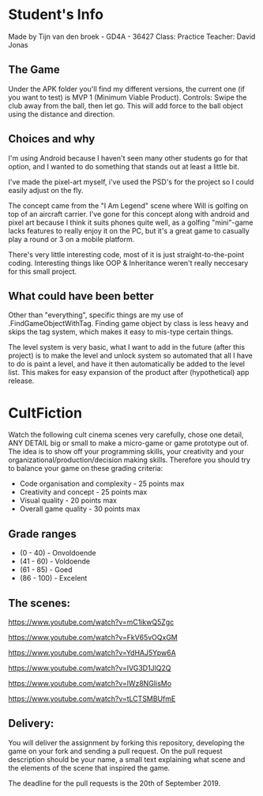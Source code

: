 # Student's Info

Made by Tijn van den broek - GD4A - 36427
Class: Practice
Teacher: David Jonas

## The Game

Under the APK folder you'll find my different versions, the current one (if you want to test) is MVP 1 (Minimum Viable Product).
Controls: Swipe the club away from the ball, then let go. This will add force to the ball object using the distance and direction.

## Choices and why

I'm using Android because I haven't seen many other students go for that option, and I wanted to do something that stands out at least a little bit.

I've made the pixel-art myself, i've used the PSD's for the project so I could easily adjust on the fly.

The concept came from the "I Am Legend" scene where Will is golfing on top of an aircraft carrier. I've gone for this concept along with android and pixel art because I think it suits phones quite well, as a golfing "mini"-game lacks features to really enjoy it on the PC, but it's a great game to casually play a round or 3 on a mobile platform.

There's very little interesting code, most of it is just straight-to-the-point coding. Interesting things like OOP & Inheritance weren't really neccesary for this small project.

## What could have been better

Other than "everything", specific things are my use of .FindGameObjectWithTag. Finding game object by class is less heavy and skips the tag system, which makes it easy to mis-type certain things.

The level system is very basic, what I want to add in the future (after this project) is to make the level and unlock system so automated that all I have to do is paint a level, and have it then automatically be added to the level list. This makes for easy expansion of the product after (hypothetical) app release.

# CultFiction

Watch the following cult cinema scenes very carefully, chose one detail, ANY DETAIL big or small to make a micro-game or game  prototype out of.
The idea is to show off your programming skills, your creativity and your organizational/production/decision making  skills. Therefore you should try to balance your game on these grading criteria:

   * Code organisation and complexity - 25 points max
   * Creativity and concept - 25 points max
   * Visual quality - 20 points max
   * Overall game quality - 30 points max

## Grade ranges
   * (0 - 40) - Onvoldoende
   * (41 - 60) - Voldoende
   * (61 - 85) - Goed
   * (86 - 100) - Excelent

## The scenes:
https://www.youtube.com/watch?v=mC1ikwQ5Zgc

https://www.youtube.com/watch?v=FkV65vOQxGM

https://www.youtube.com/watch?v=YdHAJ5Ypw6A

https://www.youtube.com/watch?v=IVG3D1JlQ2Q

https://www.youtube.com/watch?v=lWz8NGIisMo

https://www.youtube.com/watch?v=tLCTSMBUfmE

## Delivery:
You will deliver the assignment by forking this repository, developing the game on your fork and sending a pull request.
On the pull request description should be your name, a small text explaining what scene and the elements of the scene that inspired the game.

The deadline for the pull requests is the 20th of September 2019.

